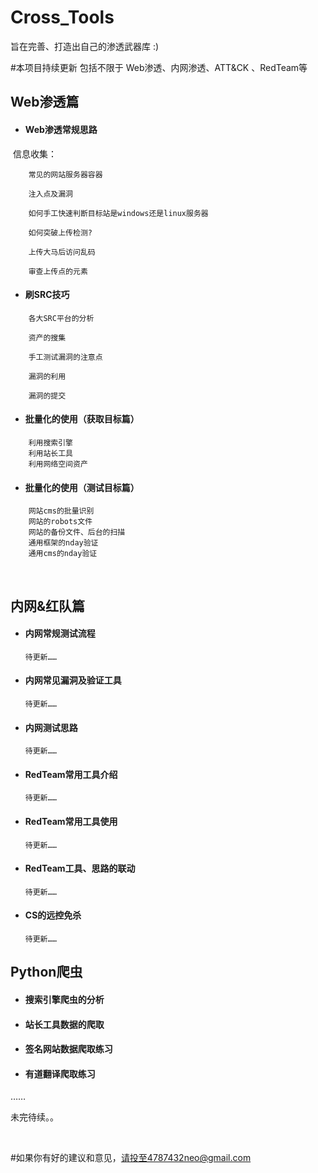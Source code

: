 # Cross_Tools
旨在完善、打造出自己的渗透武器库  :)

#本项目持续更新  包括不限于 Web渗透、内网渗透、ATT&CK 、RedTeam等 







## 		 Web渗透篇	



- #### 					Web渗透常规思路


​									信息收集：

```
	常见的网站服务器容器

 	注入点及漏洞

	如何手工快速判断目标站是windows还是linux服务器

	如何突破上传检测?

 	上传大马后访问乱码

	审查上传点的元素
```

- #### 					刷SRC技巧	


```
	各大SRC平台的分析

	资产的搜集

	手工测试漏洞的注意点

	漏洞的利用

	漏洞的提交				
```

- #### 					批量化的使用（获取目标篇）			


```
	利用搜索引擎
	利用站长工具
	利用网络空间资产
```

- #### 					批量化的使用（测试目标篇）


```
	网站cms的批量识别
	网站的robots文件
	网站的备份文件、后台的扫描
	通用框架的nday验证
	通用cms的nday验证
```

​	

## 内网&红队篇

- #### 内网常规测试流程

  ```
  待更新……
  ```

  

- #### 内网常见漏洞及验证工具

  ```
  待更新……
  ```

- #### 内网测试思路

  ```
  待更新……
  ```

  

- #### RedTeam常用工具介绍

  ```
  待更新……
  ```

  

- #### RedTeam常用工具使用

  ```
  待更新……
  ```

  

- #### RedTeam工具、思路的联动

  ```
  待更新……
  ```

  

- #### CS的远控免杀

  ```
  待更新……
  ```

  



## Python爬虫

- #### 搜索引擎爬虫的分析

- #### 站长工具数据的爬取

- #### 签名网站数据爬取练习

- #### 有道翻译爬取练习

……











未完待续。。

​						





#如果你有好的建议和意见，请投至4787432neo@gmail.com

